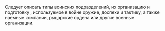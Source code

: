 Следует описать типы воинских подразделений, их организацию и подготовку , используемое в войне оружие, доспехи и тактику, а также наемные компании, рыцарские ордена или другие военные организации.